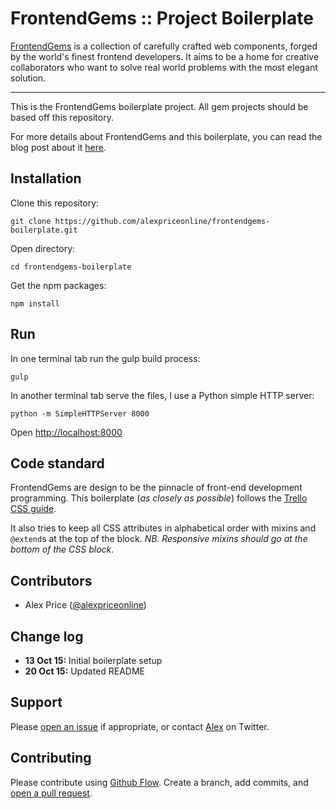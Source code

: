 # FrontendGems :: Project Boilerplate

[FrontendGems](http://frontendgems.com/) is a collection of carefully crafted
web components, forged by the world's finest frontend developers. It aims to
be a home for creative collaborators who want to solve real world problems
with the most elegant solution.

-------------------------------

This is the FrontendGems boilerplate project. All gem projects should be based
off this repository.

For more details about FrontendGems and this boilerplate, you can read the blog
post about it [here](http://frontendgems.com/blog/html-css-boilerplate/).

## Installation

Clone this repository:

`git clone https://github.com/alexpriceonline/frontendgems-boilerplate.git`

Open directory:

`cd frontendgems-boilerplate`

Get the npm packages:

`npm install`

## Run

In one terminal tab run the gulp build process:

`gulp`

In another terminal tab serve the files, I use a Python simple HTTP server:

`python -m SimpleHTTPServer 8000`

Open [http://localhost:8000](http://localhost:8000)

## Code standard

FrontendGems are design to be the pinnacle of front-end development
programming. This boilerplate (_as closely as possible_) follows the
[Trello CSS guide](https://gist.github.com/bobbygrace/9e961e8982f42eb91b80).

It also tries to keep all CSS attributes in alphabetical order with mixins
and `@extend`s at the top of the block. _NB. Responsive mixins should go at
the bottom of the CSS block_.

## Contributors

* Alex Price ([@alexpriceonline](https://twitter.com/alexpriceonline))

## Change log

* __13 Oct 15:__ Initial boilerplate setup
* __20 Oct 15:__ Updated README

## Support

Please [open an issue](https://github.com/alexpriceonline/frontendgems-boilerplate/issues/new)
if appropriate, or contact [Alex](http://twitter.com/alexpriceonline/) on
Twitter.

## Contributing

Please contribute using [Github Flow](https://guides.github.com/introduction/flow/).
Create a branch, add commits, and [open a pull request](https://github.com/alexpriceonline/frontendgems-boilerplate/compare/).
